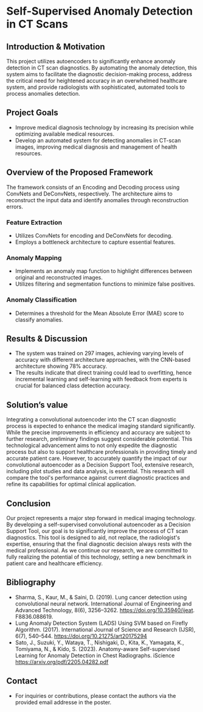 # Self-Supervised Anomaly Detection in CT Scans

## Introduction & Motivation
This project utilizes autoencoders to significantly enhance anomaly detection in CT scan diagnostics. By automating the anomaly detection, this system aims to facilitate the diagnostic decision-making process, address the critical need for heightened accuracy in an overwhelmed healthcare system, and provide radiologists with sophisticated, automated tools to process anomalies detection.

## Project Goals
- Improve medical diagnosis technology by increasing its precision while optimizing available medical resources.
- Develop an automated system for detecting anomalies in CT-scan images, improving medical diagnosis and management of health resources.

## Overview of the Proposed Framework
The framework consists of an Encoding and Decoding process using ConvNets and DeConvNets, respectively. The architecture aims to reconstruct the input data and identify anomalies through reconstruction errors.

### Feature Extraction
- Utilizes ConvNets for encoding and DeConvNets for decoding.
- Employs a bottleneck architecture to capture essential features.

### Anomaly Mapping
- Implements an anomaly map function to highlight differences between original and reconstructed images.
- Utilizes filtering and segmentation functions to minimize false positives.

### Anomaly Classification
- Determines a threshold for the Mean Absolute Error (MAE) score to classify anomalies.

## Results & Discussion
- The system was trained on 297 images, achieving varying levels of accuracy with different architecture approaches, with the CNN-based architecture showing 78% accuracy.
- The results indicate that direct training could lead to overfitting, hence incremental learning and self-learning with feedback from experts is crucial for balanced class detection accuracy.

## Solution’s value
Integrating a convolutional autoencoder into the CT scan diagnostic process is expected to enhance the medical imaging standard significantly. While the precise improvements in efficiency and accuracy are subject to further research, preliminary findings suggest considerable potential. This technological advancement aims to not only expedite the diagnostic process but also to support healthcare professionals in providing timely and accurate patient care. However, to accurately quantify the impact of our convolutional autoencoder as a Decision Support Tool, extensive research, including pilot studies and data analysis, is essential. This research will compare the tool's performance against current diagnostic practices and refine its capabilities for optimal clinical application. 

## Conclusion
 Our project represents a major step forward in medical imaging technology. By developing a self-supervised convolutional autoencoder as a Decision Support Tool, our goal is to significantly improve the process of CT scan diagnostics. This tool is designed to aid, not replace, the radiologist's expertise, ensuring that the final diagnostic decision always rests with the medical professional. As we continue our research, we are committed to fully realizing the potential of this technology, setting a new benchmark in patient care and healthcare efficiency.


## Bibliography
- Sharma, S., Kaur, M., & Saini, D. (2019). Lung cancer detection using convolutional neural network. International Journal of Engineering and Advanced Technology, 8(6), 3256–3262. https://doi.org/10.35940/ijeat. F8836.088619. 
- Lung Anomaly Detection System (LADS) Using SVM based on Firefly Algorithm. (2017). International Journal of Science and Research (IJSR), 6(7), 540–544. https://doi.org/10.21275/art20175294 
- Sato, J., Suzuki, Y., Wataya, T., Nishigaki, D., Kita, K., Yamagata, K., Tomiyama, N., & Kido, S. (2023). Anatomy-aware Self-supervised Learning for Anomaly Detection in Chest Radiographs. iScience https://arxiv.org/pdf/2205.04282.pdf

## Contact
- For inquiries or contributions, please contact the authors via the provided email addresse in the poster.
